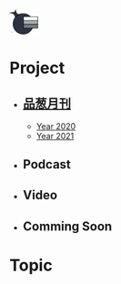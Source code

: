 <img src="Logo.png" width=10%>

# Project
- ## [品葱月刊](/品葱月刊)
  - [Year 2020](/品葱月刊/2020.md)
  - [Year 2021](/品葱月刊/2021.md)
- ## Podcast
- ## Video
- ## Comming Soon

# Topic
